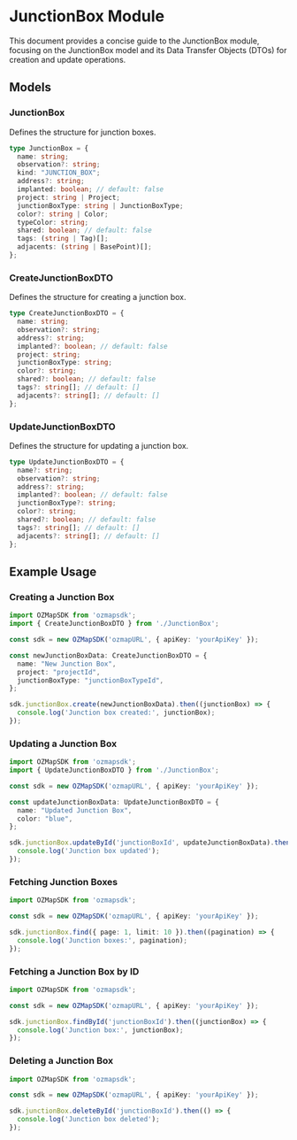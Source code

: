 # JunctionBox Module

This document provides a concise guide to the JunctionBox module, focusing on the JunctionBox model and its Data Transfer Objects (DTOs) for creation and update operations.

## Models

### JunctionBox

Defines the structure for junction boxes.

```typescript
type JunctionBox = {
  name: string;
  observation?: string;
  kind: "JUNCTION_BOX";
  address?: string;
  implanted: boolean; // default: false
  project: string | Project;
  junctionBoxType: string | JunctionBoxType;
  color?: string | Color;
  typeColor: string;
  shared: boolean; // default: false
  tags: (string | Tag)[];
  adjacents: (string | BasePoint)[];
};
```

### CreateJunctionBoxDTO

Defines the structure for creating a junction box.

```typescript
type CreateJunctionBoxDTO = {
  name: string;
  observation?: string;
  address?: string;
  implanted?: boolean; // default: false
  project: string;
  junctionBoxType: string;
  color?: string;
  shared?: boolean; // default: false
  tags?: string[]; // default: []
  adjacents?: string[]; // default: []
};
```

### UpdateJunctionBoxDTO

Defines the structure for updating a junction box.

```typescript
type UpdateJunctionBoxDTO = {
  name?: string;
  observation?: string;
  address?: string;
  implanted?: boolean; // default: false
  junctionBoxType?: string;
  color?: string;
  shared?: boolean; // default: false
  tags?: string[]; // default: []
  adjacents?: string[]; // default: []
};
```

## Example Usage

### Creating a Junction Box

```typescript
import OZMapSDK from 'ozmapsdk';
import { CreateJunctionBoxDTO } from './JunctionBox';

const sdk = new OZMapSDK('ozmapURL', { apiKey: 'yourApiKey' });

const newJunctionBoxData: CreateJunctionBoxDTO = {
  name: "New Junction Box",
  project: "projectId",
  junctionBoxType: "junctionBoxTypeId",
};

sdk.junctionBox.create(newJunctionBoxData).then((junctionBox) => {
  console.log('Junction box created:', junctionBox);
});
```

### Updating a Junction Box

```typescript
import OZMapSDK from 'ozmapsdk';
import { UpdateJunctionBoxDTO } from './JunctionBox';

const sdk = new OZMapSDK('ozmapURL', { apiKey: 'yourApiKey' });

const updateJunctionBoxData: UpdateJunctionBoxDTO = {
  name: "Updated Junction Box",
  color: "blue",
};

sdk.junctionBox.updateById('junctionBoxId', updateJunctionBoxData).then(() => {
  console.log('Junction box updated');
});
```

### Fetching Junction Boxes

```typescript
import OZMapSDK from 'ozmapsdk';

const sdk = new OZMapSDK('ozmapURL', { apiKey: 'yourApiKey' });

sdk.junctionBox.find({ page: 1, limit: 10 }).then((pagination) => {
  console.log('Junction boxes:', pagination);
});
```

### Fetching a Junction Box by ID

```typescript
import OZMapSDK from 'ozmapsdk';

const sdk = new OZMapSDK('ozmapURL', { apiKey: 'yourApiKey' });

sdk.junctionBox.findById('junctionBoxId').then((junctionBox) => {
  console.log('Junction box:', junctionBox);
});
```

### Deleting a Junction Box

```typescript
import OZMapSDK from 'ozmapsdk';

const sdk = new OZMapSDK('ozmapURL', { apiKey: 'yourApiKey' });

sdk.junctionBox.deleteById('junctionBoxId').then(() => {
  console.log('Junction box deleted');
});
```